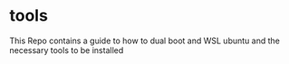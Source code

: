 # tools
This Repo contains a guide to how to dual boot and  WSL ubuntu and the necessary tools to be installed 

